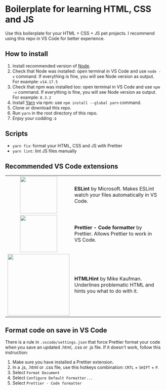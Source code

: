 # Boilerplate for learning HTML, CSS and JS

Use this boilerplate for your HTML + CSS + JS pet projects. I recommend using this repo in VS Code for better experience.

## How to install

1. Install recommended version of [Node](https://nodejs.org/).
2. Check that Node was installed: open terminal in VS Code and use `node -v` command. If everything is fine, you will see Node version as output. For example: `v14.17.5`
3. Check that npm was installed too: open terminal in VS Code and use `npm -v` command. If everything is fine, you will see Node version as output. For example: `8.3.2`
4. Install [Yarn](https://classic.yarnpkg.com/lang/en/docs/install/#windows-stable) via npm: use `npm install --global yarn` command.
5. Clone or download this repo.
6. Run `yarn` in the root directory of this repo.
7. Enjoy your codding :з

## Scripts

-   `yarn fix`: format your HTML, CSS and JS with Prettier
-   `yarn lint`: lint JS files manually

## Recommended VS Code extensions

<table>
    <tbody>
        <tr>
            <td style="text-align: center">
                <img style="width: 120px" src="https://dbaeumer.gallerycdn.vsassets.io/extensions/dbaeumer/vscode-eslint/2.2.3/1642067257652/Microsoft.VisualStudio.Services.Icons.Default">
            </td>
            <td>
                <b>ESLint</b> by Microsoft. Makes ESLint watch your files automatically in VS Code.
            </td>
        </tr>
        <tr>
            <td style="text-align: center">
                <img style="width: 120px" src="https://esbenp.gallerycdn.vsassets.io/extensions/esbenp/prettier-vscode/9.5.0/1648513363698/Microsoft.VisualStudio.Services.Icons.Default">
            </td>
            <td>
                <b>Prettier - Code formatter</b> by Prettier. Allows Prettier to work in VS Code.
            </td>
        </tr>
        <tr>
            <td style="text-align: center">
                <img style="width: 200px" src="https://mkaufman.gallerycdn.vsassets.io/extensions/mkaufman/htmlhint/0.10.0/1601775133813/Microsoft.VisualStudio.Services.Icons.Default">
            </td>
            <td>
                <b>HTMLHint</b> by Mike Kaufman. Underlines problematic HTML and hints you what to do with it. 
            </td>
        </tr>
    </tbody>
</table>

## Format code on save in VS Code

There is a rule in `.vscode/settings.json` that force Prettier format your code when you save an updated .html, .css or .js file. If it doesn't work, follow this instruction:

1. Make sure you have installed a Prettier extension.
2. In a .js, .html or .css file, use this hotkeys combination: `CRTL` + `SHIFT` + `P`.
3. Select `Format Document`
4. Select `Configure Default Formatter...`
5. Select `Prettier - Code formatter`
